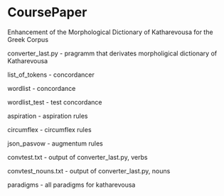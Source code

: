# CoursePaper
Enhancement of the Morphological Dictionary of Katharevousa for the Greek Corpus

converter_last.py - pragramm that derivates morpholigical dictionary of Katharevousa

list_of_tokens - concordancer

wordlist - concordance

wordlist_test - test concordance

aspiration - aspiration rules

circumflex - circumflex rules

json_pasvow - augmentum rules

convtest.txt - output of converter_last.py, verbs

convtest_nouns.txt - output of converter_last.py, nouns

paradigms - all paradigms for katharevousa